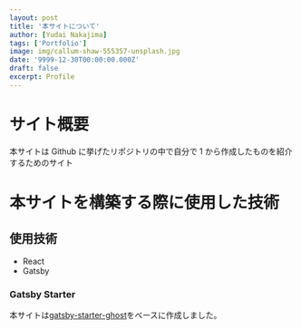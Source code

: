 ```yaml
---
layout: post
title: '本サイトについて'
author: [Yudai Nakajima]
tags: ['Portfolio']
image: img/callum-shaw-555357-unsplash.jpg
date: '9999-12-30T00:00:00.000Z'
draft: false
excerpt: Profile
---
```


# サイト概要

本サイトは Github に挙げたリポジトリの中で自分で 1 から作成したものを紹介するためのサイト

# 本サイトを構築する際に使用した技術

## 使用技術

- React
- Gatsby

### Gatsby Starter

本サイトは[gatsby-starter-ghost](https://www.gatsbyjs.com/starters/TryGhost/gatsby-starter-ghost/)をベースに作成しました。
